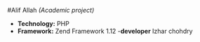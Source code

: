 #Alif Allah _(Academic project)_

- __Technology:__ PHP
- __Framework:__ Zend Framework 1.12
-__developer__ Izhar chohdry
